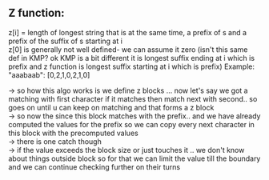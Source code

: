 **Z function:**
--

z[i] = length of longest string that is at the same time, a prefix of s and a prefix of the suffix of s starting at i\
z[0] is generally not well defined- we can assume it zero
(isn't this same def in KMP? ok KMP is a bit different it is longest suffix ending at i which is prefix and z function is longest suffix starting at i which is prefix)
Example:\
"aaabaab": [0,2,1,0,2,1,0]

-> so how this algo works is we define z blocks ... now let's say we got a matching with first character if it matches then match next with second.. so goes on until u can keep on matching and that forms a z block\
-> so now the since this block matches with the prefix.. and we have already computed the values for the prefix so we can copy every next character in this block with the precomputed values\
-> there is one catch though\
-> if the value exceeds the block size or just touches it .. we don't know about things outside block so for that we can limit the value till the boundary and we can continue checking further on their turns 

